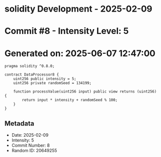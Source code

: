 ﻿# solidity Development - 2025-02-09
# Commit #8 - Intensity Level: 5
# Generated on: 2025-06-07 12:47:00
```solidity
pragma solidity ^0.8.0;

contract DataProcessor8 {
    uint256 public intensity = 5;
    uint256 private randomSeed = 134199;

    function processValue(uint256 input) public view returns (uint256) {
        return input * intensity + randomSeed % 100;
    }
}
```
## Metadata
- Date: 2025-02-09
- Intensity: 5
- Commit Number: 8
- Random ID: 20649255
